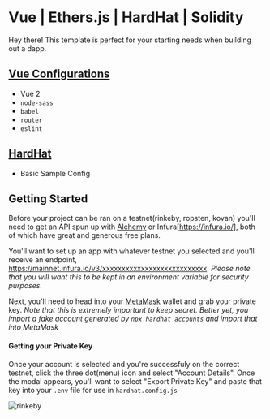 # Vue | Ethers.js | HardHat | Solidity

Hey there! This template is perfect for your starting needs when building out a dapp.

## [Vue Configurations](https://vuejs.org/v2/guide/)
- Vue 2
- `node-sass`
- `babel`
- `router`
- `eslint`

## [HardHat](https://hardhat.org/getting-started/)
- Basic Sample Config

## Getting Started
Before your project can be ran on a testnet(rinkeby, ropsten, kovan) you'll need to get an API spun up with [Alchemy](https://www.alchemy.com/) or Infura[https://infura.io/], both of which have great and generous free plans.

You'll want to set up an app with whatever testnet you selected and you'll receive an endpoint, https://mainnet.infura.io/v3/xxxxxxxxxxxxxxxxxxxxxxxxxxx. *Please note that you will want this to be kept in an environment variable for security purposes.*

Next, you'll need to head into your [MetaMask](https://metamask.io/) wallet and grab your private key. *Note that this is extremely important to keep secret. Better yet, you import a fake account generated by `npx hardhat accounts` and import that into MetaMask*

#### Getting your Private Key
Once your account is selected and you're successfuly on the correct testnet, click the three dot(menu) icon and select "Account Details". Once the modal appears, you'll want to select "Export Private Key" and paste that key into your `.env` file for use in `hardhat.config.js`



![rinkeby](https://user-images.githubusercontent.com/19507316/135695179-70da545e-c007-4776-9d7c-053a5611b514.gif)
